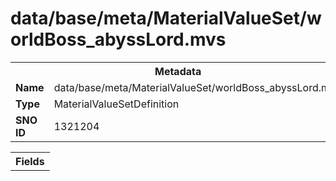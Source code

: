 <h1>data/base/meta/MaterialValueSet/worldBoss_abyssLord.mvs</h1><table><tr><th colspan="100%">Metadata</th></tr><tr><td><b>Name</b></td><td>data/base/meta/MaterialValueSet/worldBoss_abyssLord.mvs</td></tr><tr><td><b>Type</b></td><td>MaterialValueSetDefinition</td></tr><tr><td><b>SNO ID</b></td><td>1321204</td></tr></table>

<table><tr><th colspan="100%">Fields</th></tr></table>

